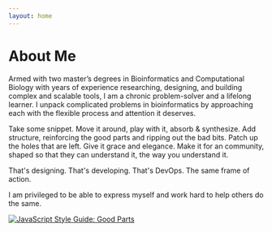 ```yaml
---
layout: home
---
```


# About Me

Armed with two master’s degrees in Bioinformatics and Computational Biology with years of experience researching, designing, and building complex and scalable tools, I am a chronic problem-solver and a lifelong learner. I unpack complicated problems in bioinformatics by approaching each with the flexible process and attention it deserves.

Take some snippet. Move it around, play with it, absorb & synthesize. Add structure, reinforcing the good parts and ripping out the bad bits. Patch up the holes that are left. Give it grace and elegance. Make it for an community, shaped so that they can understand it, the way you understand it.

That's designing. That's developing. That's DevOps. The same frame of action.

I am privileged to be able to express myself and work hard to help others do the same.

[![JavaScript Style Guide: Good Parts](https://img.shields.io/badge/code%20style-goodparts-brightgreen.svg?style=flat)](https://github.com/dwyl/goodparts "JavaScript The Good Parts")

